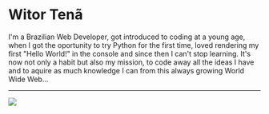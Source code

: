 # Witor Tenã

I'm a Brazilian Web Developer, got introduced to coding at a young age, when I got the oportunity to try Python for the first time, loved rendering my first "Hello World!" in the console and since then I can't stop learning.
It's now not only a habit but also my mission, to code away all the ideas I have and to aquire as much knowledge I can from this always growing World Wide Web...

<hr>

![](https://images.pexels.com/photos/1287075/pexels-photo-1287075.jpeg?auto=compress&cs=tinysrgb&w=1260&h=750&dpr=1)
